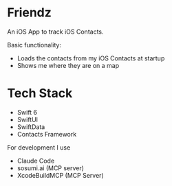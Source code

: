 # Friendz

An iOS App to track iOS Contacts.

Basic functionality:

* Loads the contacts from my iOS Contacts at startup
* Shows me where they are on a map

# Tech Stack

* Swift 6
* SwiftUI
* SwiftData
* Contacts Framework

For development I use

* Claude Code
* sosumi.ai (MCP server)
* XcodeBuildMCP (MCP Server)